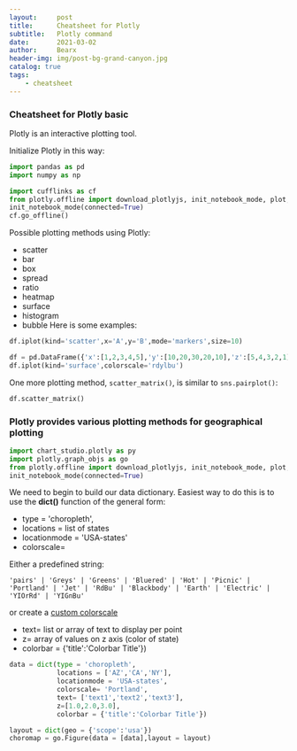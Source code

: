 ```yaml
---
layout:     post
title:      Cheatsheet for Plotly
subtitle:   Plotly command
date:       2021-03-02
author:     Bearx
header-img: img/post-bg-grand-canyon.jpg
catalog: true
tags:
    - cheatsheet
---
```


### Cheatsheet for Plotly basic

Plotly is an interactive plotting tool.

Initialize Plotly in this way:
```python
import pandas as pd
import numpy as np

import cufflinks as cf
from plotly.offline import download_plotlyjs, init_notebook_mode, plot, iplot
init_notebook_mode(connected=True)
cf.go_offline()
```

Possible plotting methods using Plotly:
* scatter
* bar
* box
* spread
* ratio
* heatmap
* surface
* histogram
* bubble
Here is some examples:
```python
df.iplot(kind='scatter',x='A',y='B',mode='markers',size=10)

df = pd.DataFrame({'x':[1,2,3,4,5],'y':[10,20,30,20,10],'z':[5,4,3,2,1]})
df.iplot(kind='surface',colorscale='rdylbu')
```

One more plotting method, `scatter_matrix()`, is similar to `sns.pairplot()`:
```python
df.scatter_matrix()
```

### Plotly provides various plotting methods for geographical plotting
```python
import chart_studio.plotly as py
import plotly.graph_objs as go 
from plotly.offline import download_plotlyjs, init_notebook_mode, plot, iplot
init_notebook_mode(connected=True) 
```

We need to begin to build our data dictionary. Easiest way to do this is to use the **dict()** function of the general form:

* type = 'choropleth',
* locations = list of states
* locationmode = 'USA-states'
* colorscale= 

Either a predefined string:

    'pairs' | 'Greys' | 'Greens' | 'Bluered' | 'Hot' | 'Picnic' | 'Portland' | 'Jet' | 'RdBu' | 'Blackbody' | 'Earth' | 'Electric' | 'YIOrRd' | 'YIGnBu'

or create a [custom colorscale](https://plot.ly/python/heatmap-and-contour-colorscales/)

* text= list or array of text to display per point
* z= array of values on z axis (color of state)
* colorbar = {'title':'Colorbar Title'})

```python
data = dict(type = 'choropleth',
            locations = ['AZ','CA','NY'],
            locationmode = 'USA-states',
            colorscale= 'Portland',
            text= ['text1','text2','text3'],
            z=[1.0,2.0,3.0],
            colorbar = {'title':'Colorbar Title'})

layout = dict(geo = {'scope':'usa'})
choromap = go.Figure(data = [data],layout = layout)
```
